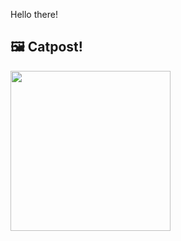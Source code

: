 Hello there!



## 🖼️ Catpost!

<sub>
    <img src="https://cdn2.thecatapi.com/images/bpd.jpg" height="256">
</sub>

